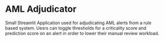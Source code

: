 # AML Adjudicator 

Small Streamlit Application used for adjudicating AML alerts from a rule based system.
Uesrs can toggle thresholds for a criticality score and prediction score on an alert in order to lower their manual review workload.
